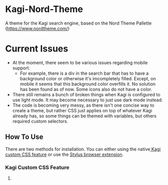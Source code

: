 # Kagi-Nord-Theme

A theme for the Kagi search engine, based on the Nord Theme Pallette (https://www.nordtheme.com/)

# Current Issues

- At the moment, there seem to be various issues regarding mobile support.
  - For example, there is a div in the search bar that has to have a background color or otherwise it's imcompletely filled. Except, on mobile it seems that this background color overfills it. No solution has been found as of now. Some icons also do not have a color.
- There still remains a bunch of broken things when Kagi is configured to use light mode. It may become necessary to just use dark mode instead.
- The code is becoming very messy, as there isn't one concise way to create a theme, but rather CSS just applies on top of whatever Kagi already has, so some things can be themed with variables, but others required custom selectors.

## How To Use

There are two methods for installation. You can either using the native[ Kagi custom CSS feature](https://help.kagi.com/kagi/features/custom-css.html#customizing-kagi-css) or use the [Stylus browser extension](https://chromewebstore.google.com/detail/stylus/clngdbkpkpeebahjckkjfobafhncgmne).

### Kagi Custom CSS Feature

1.
